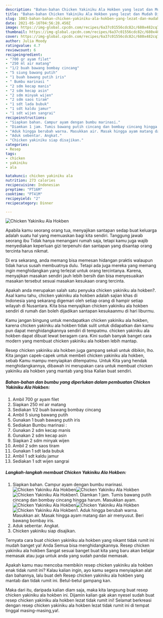 ```yaml
---
description: "Bahan-bahan Chicken Yakiniku Ala Hokben yang lezat dan Mudah Dibuat"
title: "Bahan-bahan Chicken Yakiniku Ala Hokben yang lezat dan Mudah Dibuat"
slug: 1083-bahan-bahan-chicken-yakiniku-ala-hokben-yang-lezat-dan-mudah-dibuat
date: 2021-05-16T04:56:28.450Z
image: https://img-global.cpcdn.com/recipes/6a37c01556cdc82c/680x482cq70/chicken-yakiniku-ala-hokben-foto-resep-utama.jpg
thumbnail: https://img-global.cpcdn.com/recipes/6a37c01556cdc82c/680x482cq70/chicken-yakiniku-ala-hokben-foto-resep-utama.jpg
cover: https://img-global.cpcdn.com/recipes/6a37c01556cdc82c/680x482cq70/chicken-yakiniku-ala-hokben-foto-resep-utama.jpg
author: Julia Moody
ratingvalue: 4.7
reviewcount: 6
recipeingredient:
- "700 gr ayam filet"
- "250 ml air matang"
- "1/2 buah bawang bombay cincang"
- "5 siung bawang putih"
- "1 buah bawang putih iris"
- " Bumbu marinasi "
- "2 sdm kecap manis"
- "2 sdm kecap asin"
- "2 sdm minyak wijen"
- "2 sdm saos tiram"
- "1 sdt lada bubuk"
- "1 sdt kaldu jamur"
- "1 sdt wijen sangrai"
recipeinstructions:
- "Siapkan bahan. Campur ayam dengan bumbu marinasi."
- "Diamkan 1 jam. Tumis bawang putih cincang dan bombay cincang hingga harum. Masukkan ayam."
- "Aduk hingga berubah warna. Masukkan air. Masak hingga ayam matang dan air menyusut. Beri bawang bombay iris."
- "Aduk sebentar. Angkat."
- "Chicken yakiniku siap disajikan."
categories:
- Resep
tags:
- chicken
- yakiniku
- ala

katakunci: chicken yakiniku ala 
nutrition: 273 calories
recipecuisine: Indonesian
preptime: "PT16M"
cooktime: "PT41M"
recipeyield: "2"
recipecategory: Dinner

---
```



![Chicken Yakiniku Ala Hokben](https://img-global.cpcdn.com/recipes/6a37c01556cdc82c/680x482cq70/chicken-yakiniku-ala-hokben-foto-resep-utama.jpg)

Apabila kamu seorang orang tua, menyajikan santapan sedap buat keluarga adalah suatu hal yang memuaskan bagi kita sendiri. Tanggung jawab seorang ibu Tidak hanya menangani rumah saja, tetapi kamu juga wajib menyediakan keperluan gizi terpenuhi dan santapan yang disantap orang tercinta harus nikmat.

Di era  sekarang, anda memang bisa memesan hidangan praktis walaupun tidak harus susah membuatnya dulu. Tetapi ada juga mereka yang memang ingin menghidangkan yang terlezat untuk orang tercintanya. Karena, menyajikan masakan sendiri jauh lebih bersih dan bisa menyesuaikan masakan tersebut sesuai masakan kesukaan orang tercinta. 



Apakah anda merupakan salah satu penyuka chicken yakiniku ala hokben?. Asal kamu tahu, chicken yakiniku ala hokben adalah sajian khas di Indonesia yang sekarang digemari oleh setiap orang di hampir setiap wilayah di Nusantara. Kita bisa menyajikan chicken yakiniku ala hokben sendiri di rumah dan boleh dijadikan santapan kesukaanmu di hari liburmu.

Kamu jangan bingung untuk mendapatkan chicken yakiniku ala hokben, karena chicken yakiniku ala hokben tidak sulit untuk didapatkan dan kamu pun dapat menghidangkannya sendiri di tempatmu. chicken yakiniku ala hokben dapat dibuat lewat beragam cara. Kini sudah banyak banget cara modern yang membuat chicken yakiniku ala hokben lebih mantap.

Resep chicken yakiniku ala hokben juga gampang sekali untuk dibikin, lho. Kita jangan capek-capek untuk membeli chicken yakiniku ala hokben, sebab Kamu mampu menyiapkan ditempatmu. Untuk Kita yang hendak menghidangkannya, dibawah ini merupakan cara untuk membuat chicken yakiniku ala hokben yang mantab yang bisa Kalian buat sendiri.

<!--inarticleads1-->

##### Bahan-bahan dan bumbu yang diperlukan dalam pembuatan Chicken Yakiniku Ala Hokben:

1. Ambil 700 gr ayam filet
1. Siapkan 250 ml air matang
1. Sediakan 1/2 buah bawang bombay cincang
1. Ambil 5 siung bawang putih
1. Gunakan 1 buah bawang putih iris
1. Sediakan  Bumbu marinasi :
1. Gunakan 2 sdm kecap manis
1. Gunakan 2 sdm kecap asin
1. Siapkan 2 sdm minyak wijen
1. Ambil 2 sdm saos tiram
1. Gunakan 1 sdt lada bubuk
1. Ambil 1 sdt kaldu jamur
1. Sediakan 1 sdt wijen sangrai




<!--inarticleads2-->

##### Langkah-langkah membuat Chicken Yakiniku Ala Hokben:

1. Siapkan bahan. Campur ayam dengan bumbu marinasi.
<img src="https://img-global.cpcdn.com/steps/bb220d1e88ef8ce2/160x128cq70/chicken-yakiniku-ala-hokben-langkah-memasak-1-foto.jpg" alt="Chicken Yakiniku Ala Hokben"><img src="https://img-global.cpcdn.com/steps/b393425794b7598a/160x128cq70/chicken-yakiniku-ala-hokben-langkah-memasak-1-foto.jpg" alt="Chicken Yakiniku Ala Hokben"><img src="https://img-global.cpcdn.com/steps/6d0b5bf09dd19c5e/160x128cq70/chicken-yakiniku-ala-hokben-langkah-memasak-1-foto.jpg" alt="Chicken Yakiniku Ala Hokben">1. Diamkan 1 jam. Tumis bawang putih cincang dan bombay cincang hingga harum. Masukkan ayam.
<img src="https://img-global.cpcdn.com/steps/0b2d8dd93a0add91/160x128cq70/chicken-yakiniku-ala-hokben-langkah-memasak-2-foto.jpg" alt="Chicken Yakiniku Ala Hokben"><img src="https://img-global.cpcdn.com/steps/c7d87291a2ca84b1/160x128cq70/chicken-yakiniku-ala-hokben-langkah-memasak-2-foto.jpg" alt="Chicken Yakiniku Ala Hokben"><img src="https://img-global.cpcdn.com/steps/74464b610b95f15b/160x128cq70/chicken-yakiniku-ala-hokben-langkah-memasak-2-foto.jpg" alt="Chicken Yakiniku Ala Hokben">1. Aduk hingga berubah warna. Masukkan air. Masak hingga ayam matang dan air menyusut. Beri bawang bombay iris.
1. Aduk sebentar. Angkat.
1. Chicken yakiniku siap disajikan.




Ternyata cara buat chicken yakiniku ala hokben yang nikamt tidak rumit ini mudah banget ya! Anda Semua bisa menghidangkannya. Resep chicken yakiniku ala hokben Sangat sesuai banget buat kita yang baru akan belajar memasak atau juga untuk anda yang sudah pandai memasak.

Apakah kamu mau mencoba membikin resep chicken yakiniku ala hokben enak tidak rumit ini? Kalau kalian ingin, ayo kamu segera menyiapkan alat dan bahannya, lalu buat deh Resep chicken yakiniku ala hokben yang mantab dan tidak rumit ini. Betul-betul gampang kan. 

Maka dari itu, daripada kalian diam saja, maka kita langsung buat resep chicken yakiniku ala hokben ini. Dijamin kalian gak akan nyesel sudah buat resep chicken yakiniku ala hokben lezat tidak rumit ini! Selamat berkreasi dengan resep chicken yakiniku ala hokben lezat tidak rumit ini di tempat tinggal masing-masing,ya!.

